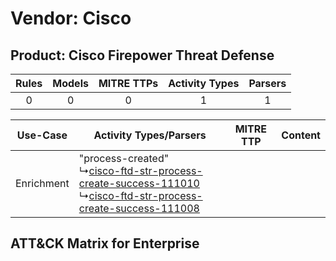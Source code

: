 Vendor: Cisco
=============
Product: Cisco Firepower Threat Defense
---------------------------------------
| Rules | Models | MITRE TTPs | Activity Types | Parsers |
|:-----:|:------:|:----------:|:--------------:|:-------:|
|   0   |   0    |     0      |       1        |    1    |

|  Use-Case  | Activity Types/Parsers    | MITRE TTP | Content    |
|:----------:| ---- | --------- | ---- |
| Enrichment |  "process-created"<br> ↳[cisco-ftd-str-process-create-success-111010](Ps/pC_ciscoftdstrprocesscreatesuccess111010.md)<br> ↳[cisco-ftd-str-process-create-success-111008](Ps/pC_ciscoftdstrprocesscreatesuccess111008.md)<br> |    | [](RM/r_m_cisco_cisco_firepower_threat_defense_Enrichment.md) |

ATT&CK Matrix for Enterprise
----------------------------
